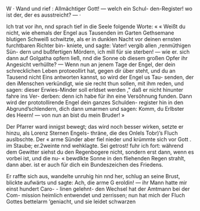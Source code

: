 W
· Wand und rief : Allmächtiger Gott! — welch ein Schul-
den-Register! wo ist der, der es ausstreicht? — ·

Ich trat vor ihn, nnd sprach tief in die Seele folgende
Worte: «
« Weißt du nicht, wie ehemals der Engel aus Tausenden
im Garten Gethsemane blutigen Schweiß schwitzte, als er
in dunklen Nacht vor deinen ernsten furchtbaren Richter bin-
kniete, und sagte: Vater! vergib allen ,renmüthigen Sün-
dern und bußfertigen Mördern, ich mill für sie sterben! —
wie er. sich dann auf Golgatha opfern ließ, nnd die Sonne
ob diesem großen Opfer ihr Angesicht verhüllte? — Wenn
nun an jenem Tage der Engel, der dein schrecklichen Leben
protoeollirt hat, gegen dir über steht, und du an Tausend
nicht Eins antworten kannst, so wird der Engel us Tau-
senden, der den iMenschen verkündigt, wie sie recht thun
sollen, mit ihm reden, und sagen: dieser Erwies-Minder
soll erldset werden ," daß er nicht hinunter fahre ins Ver-
derben: denn ich habe für ihn eine Versöhnung funden.
Dann wird der prototollirende Engel dein ganzes Schulden-
register hin in den Abgrund’schlendern, dich dann umarmen
und sagen: Komm, du Erlbster des Heern! — von nun
an bist du mein Bruder! »

Der Pfarrer ward innigst bewegt; das wird noch besser
wirken, setzte er hinzu, als Lorenz Sternen Engels-
thräne, die des Onlels Tobr)’s Fluch auslbschte. Der
« arme Sünder aber fiel nieder und krümmte sich vor Gott
. im Staube; er.2weinte nnd wehklagte. Sei getrost! fuhr
ich fort: während dem Gewitter siehst du den Regenbogere
nicht, sondern erst dann, wenn es vorbei ist, und die nu-
« bewdlkte Sonne in den fliehenden Regen strahlt, dann aber.
ist er auch für dich ein Bundeszeichen des Friedens.

Er raffte sich aus, wandelte unruhig hin nnd her, schlug
an seine Brust, blickte aufwärts und sagte: Ach, die arme
G eroldin! — ihr Mann hatte mir einst hundert Caro- -
linen gelehnt- den Wechsel hat der Amtmann bei der Com-
mission heimlich entwendet und zerrissen; nun hat mich der
Fluch Gottes bettelarm ’geniacht, und sie leidet schwarzen

